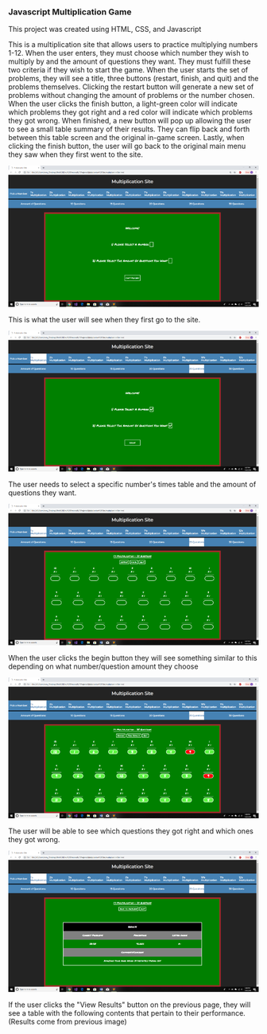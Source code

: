 <h3>Javascript Multiplication Game</h3>
<p>This project was created using HTML, CSS, and Javascript</p>
<p>This is a multiplication site that allows users to practice multiplying numbers 1-12. When the user enters, they must choose which number they wish to multiply by and the amount of questions they want. They must fulfill these two criteria if they wish to start the game. When the user starts the set of problems, they will see a title, three buttons (restart, finish, and quit) and the problems themselves. Clicking the restart button will generate a new set of problems without changing the amount of problems or the number chosen. When the user clicks the finish button, a light-green color will indicate which problems they got right and a red color will indicate which problems they got wrong. When finished, a new button will pop up allowing the user to see a small table summary of their results. They can flip back and forth between this table screen and the original in-game screen. Lastly, when clicking the finish button, the user will go back to the original main menu they saw when they first went to the site.</p>

![1a](images/screenOne.png)

<p>This is what the user will see when they first go to the site.</p>

![1a](images/screenTwo.png)

<p>The user needs to select a specific number's times table and the amount of questions they want.</p>

![1a](images/screenThree.png)

<p>When the user clicks the begin button they will see something similar to this depending on what number/question amount they choose</p>

![1a](images/screenFour.png)

<p>The user will be able to see which questions they got right and which ones they got wrong.</p>

![1a](images/screenFive.png)

<p>If the user clicks the "View Results" button on the previous page, they will see a table with the following contents that pertain to their performance. (Results come from previous image)</p>
